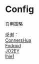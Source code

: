 # Config
自用策略

感谢：  
[ConnersHua](https://github.com/ConnersHua)  
[Fndroid](https://github.com/Fndroid)  
[JO2EY](https://github.com/JO2EY)  
[lhie1](https://github.com/lhie1)  
